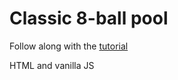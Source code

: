 # Classic 8-ball pool #

Follow along with the [tutorial](https://youtu.be/aXwCrtAo4Wc)

HTML and vanilla JS